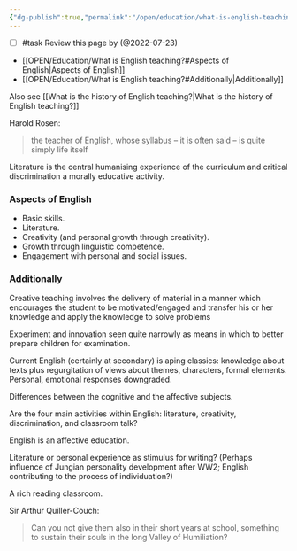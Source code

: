 ```yaml
---
{"dg-publish":true,"permalink":"/open/education/what-is-english-teaching/","dgHomeLink":true,"dgPassFrontmatter":false}
---
```



- [ ] #task Review this page by (@2022-07-23)

- [[OPEN/Education/What is English teaching?#Aspects of English|Aspects of English]]
- [[OPEN/Education/What is English teaching?#Additionally|Additionally]]


Also see [[What is the history of English teaching?|What is the history of English teaching?]]

Harold Rosen:

> the teacher of English, whose syllabus – it is often said – is quite simply life  itself


Literature is the central humanising experience of the curriculum and critical discrimination a morally educative activity.

### Aspects of English
- Basic skills.
- Literature.
- Creativity (and personal growth through creativity).
- Growth through linguistic competence.
- Engagement with personal and social issues.
  
### Additionally
  
  Creative teaching involves the delivery of material in a manner which encourages the student to be motivated/engaged and transfer his or her knowledge and apply the knowledge to solve problems 
  
  Experiment and innovation seen quite narrowly as means in which to better prepare children for examination.
  
  Current English (certainly at secondary) is aping classics: knowledge about texts plus regurgitation of views about themes, characters, formal elements. Personal, emotional responses downgraded.
  
  Differences between the cognitive and the affective subjects.
  
  Are the four main activities within English: literature, creativity, discrimination, and classroom talk?
  
  English is an affective education.
  
  Literature or personal experience as stimulus for writing? (Perhaps influence of Jungian personality development after WW2; English contributing to the process of individuation?)
  
  A rich reading classroom.
  
  Sir Arthur Quiller-Couch: 
  
  > Can you not give them also in their short years at school, something to sustain their souls in the long Valley of Humiliation?




